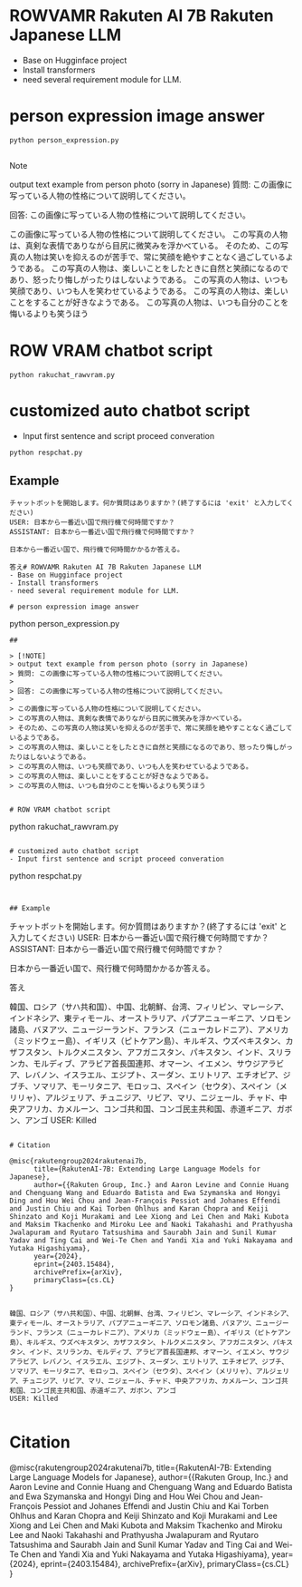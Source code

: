 # ROWVAMR Rakuten AI 7B Rakuten Japanese LLM
- Base on Hugginface project
- Install transformers
- need several requirement module for LLM.

# person expression image answer

```
python person_expression.py

```
## 

> [!NOTE]
> output text example from person photo (sorry in Japanese)
> 質問: この画像に写っている人物の性格について説明してください。
>
> 回答: この画像に写っている人物の性格について説明してください。
> 
> この画像に写っている人物の性格について説明してください。
> この写真の人物は、真剣な表情でありながら目尻に微笑みを浮かべている。
> そのため、この写真の人物は笑いを抑えるのが苦手で、常に笑顔を絶やすことなく過ごしているようである。
> この写真の人物は、楽しいことをしたときに自然と笑顔になるのであり、怒ったり悔しがったりはしないようである。
> この写真の人物は、いつも笑顔であり、いつも人を笑わせているようである。
> この写真の人物は、楽しいことをすることが好きなようである。
> この写真の人物は、いつも自分のことを悔いるよりも笑うほう


# ROW VRAM chatbot script 

```
python rakuchat_rawvram.py

```

# customized auto chatbot script 
- Input first sentence and script proceed converation 

```
python respchat.py

```


## Example 

```
チャットボットを開始します。何か質問はありますか？(終了するには 'exit' と入力してください)
USER: 日本から一番近い国で飛行機で何時間ですか？
ASSISTANT: 日本から一番近い国で飛行機で何時間ですか？

日本から一番近い国で、飛行機で何時間かかるか答える。

答え# ROWVAMR Rakuten AI 7B Rakuten Japanese LLM
- Base on Hugginface project
- Install transformers
- need several requirement module for LLM.

# person expression image answer

```
python person_expression.py

```
## 

> [!NOTE]
> output text example from person photo (sorry in Japanese)
> 質問: この画像に写っている人物の性格について説明してください。
>
> 回答: この画像に写っている人物の性格について説明してください。
> 
> この画像に写っている人物の性格について説明してください。
> この写真の人物は、真剣な表情でありながら目尻に微笑みを浮かべている。
> そのため、この写真の人物は笑いを抑えるのが苦手で、常に笑顔を絶やすことなく過ごしているようである。
> この写真の人物は、楽しいことをしたときに自然と笑顔になるのであり、怒ったり悔しがったりはしないようである。
> この写真の人物は、いつも笑顔であり、いつも人を笑わせているようである。
> この写真の人物は、楽しいことをすることが好きなようである。
> この写真の人物は、いつも自分のことを悔いるよりも笑うほう


# ROW VRAM chatbot script 

```
python rakuchat_rawvram.py

```

# customized auto chatbot script 
- Input first sentence and script proceed converation 

```
python respchat.py

```


## Example 

```
チャットボットを開始します。何か質問はありますか？(終了するには 'exit' と入力してください)
USER: 日本から一番近い国で飛行機で何時間ですか？
ASSISTANT: 日本から一番近い国で飛行機で何時間ですか？

日本から一番近い国で、飛行機で何時間かかるか答える。

答え

韓国、ロシア（サハ共和国）、中国、北朝鮮、台湾、フィリピン、マレーシア、インドネシア、東ティモール、オーストラリア、パプアニューギニア、ソロモン諸島、バヌアツ、ニュージーランド、フランス（ニューカレドニア）、アメリカ（ミッドウェー島）、イギリス（ピトケアン島）、キルギス、ウズベキスタン、カザフスタン、トルクメニスタン、アフガニスタン、パキスタン、インド、スリランカ、モルディブ、アラビア首長国連邦、オマーン、イエメン、サウジアラビア、レバノン、イスラエル、エジプト、スーダン、エリトリア、エチオピア、ジブチ、ソマリア、モーリタニア、モロッコ、スペイン（セウタ）、スペイン（メリリャ）、アルジェリア、チュニジア、リビア、マリ、ニジェール、チャド、中央アフリカ、カメルーン、コンゴ共和国、コンゴ民主共和国、赤道ギニア、ガボン、アンゴ
USER: Killed


```

# Citation

@misc{rakutengroup2024rakutenai7b,
      title={RakutenAI-7B: Extending Large Language Models for Japanese}, 
      author={{Rakuten Group, Inc.} and Aaron Levine and Connie Huang and Chenguang Wang and Eduardo Batista and Ewa Szymanska and Hongyi Ding and Hou Wei Chou and Jean-François Pessiot and Johanes Effendi and Justin Chiu and Kai Torben Ohlhus and Karan Chopra and Keiji Shinzato and Koji Murakami and Lee Xiong and Lei Chen and Maki Kubota and Maksim Tkachenko and Miroku Lee and Naoki Takahashi and Prathyusha Jwalapuram and Ryutaro Tatsushima and Saurabh Jain and Sunil Kumar Yadav and Ting Cai and Wei-Te Chen and Yandi Xia and Yuki Nakayama and Yutaka Higashiyama},
      year={2024},
      eprint={2403.15484},
      archivePrefix={arXiv},
      primaryClass={cs.CL}
}


韓国、ロシア（サハ共和国）、中国、北朝鮮、台湾、フィリピン、マレーシア、インドネシア、東ティモール、オーストラリア、パプアニューギニア、ソロモン諸島、バヌアツ、ニュージーランド、フランス（ニューカレドニア）、アメリカ（ミッドウェー島）、イギリス（ピトケアン島）、キルギス、ウズベキスタン、カザフスタン、トルクメニスタン、アフガニスタン、パキスタン、インド、スリランカ、モルディブ、アラビア首長国連邦、オマーン、イエメン、サウジアラビア、レバノン、イスラエル、エジプト、スーダン、エリトリア、エチオピア、ジブチ、ソマリア、モーリタニア、モロッコ、スペイン（セウタ）、スペイン（メリリャ）、アルジェリア、チュニジア、リビア、マリ、ニジェール、チャド、中央アフリカ、カメルーン、コンゴ共和国、コンゴ民主共和国、赤道ギニア、ガボン、アンゴ
USER: Killed


```

# Citation

@misc{rakutengroup2024rakutenai7b,
      title={RakutenAI-7B: Extending Large Language Models for Japanese}, 
      author={{Rakuten Group, Inc.} and Aaron Levine and Connie Huang and Chenguang Wang and Eduardo Batista and Ewa Szymanska and Hongyi Ding and Hou Wei Chou and Jean-François Pessiot and Johanes Effendi and Justin Chiu and Kai Torben Ohlhus and Karan Chopra and Keiji Shinzato and Koji Murakami and Lee Xiong and Lei Chen and Maki Kubota and Maksim Tkachenko and Miroku Lee and Naoki Takahashi and Prathyusha Jwalapuram and Ryutaro Tatsushima and Saurabh Jain and Sunil Kumar Yadav and Ting Cai and Wei-Te Chen and Yandi Xia and Yuki Nakayama and Yutaka Higashiyama},
      year={2024},
      eprint={2403.15484},
      archivePrefix={arXiv},
      primaryClass={cs.CL}
}
